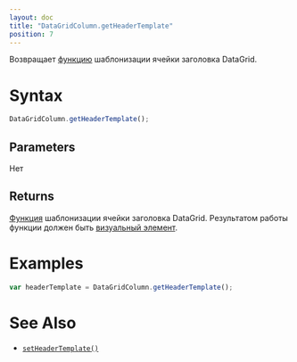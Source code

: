 ```yaml
---
layout: doc
title: "DataGridColumn.getHeaderTemplate"
position: 7
---
```


Возвращает [функцию](../../../Core/Script/) шаблонизации ячейки заголовка DataGrid.

# Syntax

```js
DataGridColumn.getHeaderTemplate();
```

## Parameters

Нет

## Returns

[Функция](../../../Core/Script/) шаблонизации ячейки заголовка DataGrid. Результатом работы функции должен быть [визуальный элемент](../../../Core/Elements/Element/).

# Examples

```js
var headerTemplate = DataGridColumn.getHeaderTemplate();
```

# See Also

* [`setHeaderTemplate()`](../DataGridColumn.setHeaderTemplate/)
